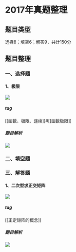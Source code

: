 # 2017年真题整理
## 题目类型
选择8；填空6；解答9，共计150分
## 题目整理
### 一、选择题
#### 1、极限
![](https://rgdz-img.oss-cn-hangzhou.aliyuncs.com/img/20211127164337.png)

##### tag
[[函数、极限、连续]]#[[函数极限]]
##### 题目解析
![](https://rgdz-img.oss-cn-hangzhou.aliyuncs.com/img/20211127164351.png)

### 二、填空题
### 三、解答题
#### 1、二次型求正交矩阵
![](https://rgdz-img.oss-cn-hangzhou.aliyuncs.com/img/20211127164521.png)

##### tag
[[正定矩阵的概念]]
##### 题目解析
![](https://rgdz-img.oss-cn-hangzhou.aliyuncs.com/img/20211127170327.png)

